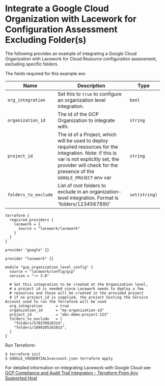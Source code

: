 # Integrate a Google Cloud Organization with Lacework for Configuration Assessment Excluding Folder(s)
The following provides an example of integrating a Google Cloud Organization with Lacework for Cloud Resource configuration assessment, excluding specific folders.

The fields required for this example are:

| Name | Description | Type |
|------|-------------|------|
| `org_integration` | Set this to `true` to configure an organization level integration. | `bool` |
| `organization_id` | The id of the GCP Organization to integrate with. | `string` |
| `project_id` | The id of a Project, which will be used to deploy required resources for the integration. Note: if this is var is not explicitly set, the provider will check for the presence of the `GOOGLE_PROJECT` env var | `string` |
| `folders_to_exclude` | List of root folders to exclude in an organization-level integration.  Format is 'folders/1234567890' | `set(string)` |


```hcl
terraform {
  required_providers {
    lacework = {
      source = "lacework/lacework"
    }
  }
}

provider "google" {}

provider "lacework" {}

module "gcp_organization_level_config" {
  source = "lacework/config/gcp"
  version = "~> 3.0"
  
  # Set this integration to be created at the Organization level,
  # a project id is needed since Lacework needs to deploy a few
  # resources and those will be created in the provided project
  # if no project_id is supplied, the project hosting the Service Account used to run the Terraform will be used
  org_integration      = true
  organization_id      = "my-organization-id"
  project_id           = "abc-demo-project-123"
  folders_to_exclude   = [
    "folders/578370918314", 
    "folders/1099205162015",
  ] 
}
```

Run Terraform:
```
$ terraform init
$ GOOGLE_CREDENTIALS=account.json terraform apply
```

For detailed information on integrating Lacework with Google Cloud see [GCP Compliance and Audit Trail Integration - Terraform From Any Supported Host](https://docs.lacework.com/onboarding/gcp-compliance-and-audit-log-integration-terraform-from-any-supported-host)
